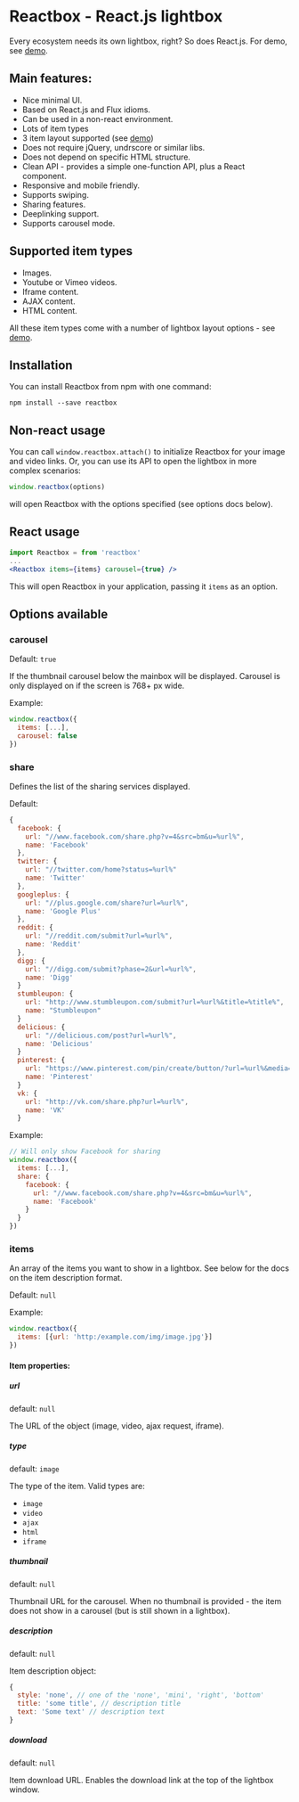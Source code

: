 # Reactbox - React.js lightbox

Every ecosystem needs its own lightbox, right? So does React.js.
For demo, see [demo](http://reactbox.karevn.com/demo).

## Main features:
* Nice minimal UI.
* Based on React.js and Flux idioms.
* Can be used in a non-react environment.
* Lots of item types
* 3 item layout supported (see [demo](http://reactbox.karevn.com/demo))
* Does not require jQuery, undrscore or similar libs.
* Does not depend on specific HTML structure.
* Clean API - provides a simple one-function API, plus a React component.
* Responsive and mobile friendly.
* Supports swiping.
* Sharing features.
* Deeplinking support.
* Supports carousel mode.

## Supported item types
* Images.
* Youtube or Vimeo videos.
* Iframe content.
* AJAX content.
* HTML content.

All these item types come with a number of lightbox layout options - see [demo](http://reactbox.karevn.com/demo).

## Installation
You can install Reactbox from npm with one command:

```
npm install --save reactbox
```

## Non-react usage
You can call `window.reactbox.attach()` to initialize Reactbox for your image
and video links. Or, you can use its API to open the lightbox in more complex
scenarios:

```js
window.reactbox(options)
```
will open Reactbox with the options specified (see options docs below).

## React usage

```jsx
import Reactbox = from 'reactbox'
...
<Reactbox items={items} carousel={true} />

```
This will open Reactbox in your application, passing it `items` as an option.

## Options available

### carousel
Default: `true`

If the thumbnail carousel below the mainbox will be displayed. Carousel is only displayed on if the screen is 768+ px wide.


Example:

```js
window.reactbox({
  items: [...],
  carousel: false
})
```
### share

Defines the list of the sharing services displayed.

Default:
```js
{
  facebook: {
    url: "//www.facebook.com/share.php?v=4&src=bm&u=%url%",
    name: 'Facebook'
  },
  twitter: {
    url: "//twitter.com/home?status=%url%"
    name: 'Twitter'
  },
  googleplus: {
    url: "//plus.google.com/share?url=%url%",
    name: 'Google Plus'
  },
  reddit: {
    url: "//reddit.com/submit?url=%url%",
    name: 'Reddit'
  },
  digg: {
    url: "//digg.com/submit?phase=2&url=%url%",
    name: 'Digg'
  }
  stumbleupon: {
    url: "http://www.stumbleupon.com/submit?url=%url%&title=%title%",
    name: "Stumbleupon"
  }
  delicious: {
    url: "//delicious.com/post?url=%url%",
    name: 'Delicious'
  }
  pinterest: {
    url: "https://www.pinterest.com/pin/create/button/?url=%url%&media=%image_url%&description=%description%&title=%title%",
    name: 'Pinterest'
  }
  vk: {
    url: "http://vk.com/share.php?url=%url%",
    name: 'VK'
  }
```

Example:
```js
// Will only show Facebook for sharing
window.reactbox({
  items: [...],
  share: {
    facebook: {
      url: "//www.facebook.com/share.php?v=4&src=bm&u=%url%",
      name: 'Facebook'
    }
  }
})
```

### items

An array of the items you want to show in a lightbox. See below for the docs on the item description format.

Default: `null`

Example:
```js
window.reactbox({
  items: [{url: 'http:/example.com/img/image.jpg'}]
})
```

#### Item properties:
##### url
  default: `null`

  The URL of the object (image, video, ajax request, iframe).
##### type
  default: `image`

  The type of the item. Valid types are:
  * `image`
  * `video`
  * `ajax`
  * `html`
  * `iframe`

##### thumbnail
  default: `null`

  Thumbnail URL for the carousel. When no thumbnail is provided - the item does
  not show in a carousel  (but is still shown in a lightbox).

##### description
  default: `null`

Item description object:
```js
{
  style: 'none', // one of the 'none', 'mini', 'right', 'bottom'
  title: 'some title', // description title
  text: 'Some text' // description text
}
```
##### download
default: `null`

Item download URL. Enables the download link at the top of the lightbox window.
